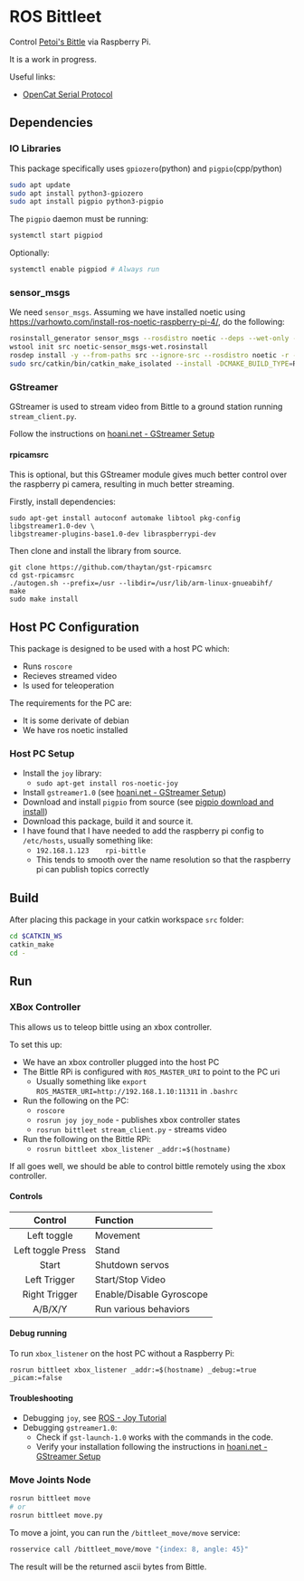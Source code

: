 # ROS Bittleet

Control [Petoi's Bittle](https://www.petoi.com/bittle) via Raspberry Pi. 

It is a work in progress. 

Useful links:
* [OpenCat Serial Protocol](https://bittle.petoi.com/4-configuration#4-3-arduino-ide-as-an-interface)

## Dependencies

### IO Libraries

This package specifically uses `gpiozero`(python) and `pigpio`(cpp/python)

```sh
sudo apt update
sudo apt install python3-gpiozero
sudo apt install pigpio python3-pigpio
```

The `pigpio` daemon must be running:

```sh
systemctl start pigpiod
```

Optionally:
```sh
systemctl enable pigpiod # Always run
```

### sensor_msgs

We need `sensor_msgs`. Assuming we have installed noetic using https://varhowto.com/install-ros-noetic-raspberry-pi-4/, do the following:
```sh
rosinstall_generator sensor_msgs --rosdistro noetic --deps --wet-only --tar > indigo-sensor_msgs-wet.rosinstall
wstool init src noetic-sensor_msgs-wet.rosinstall
rosdep install -y --from-paths src --ignore-src --rosdistro noetic -r --os=debian:buster
sudo src/catkin/bin/catkin_make_isolated --install -DCMAKE_BUILD_TYPE=Release --install-space /opt/ros/noetic -j1 -DPYTHON_EXECUTABLE=/usr/bin/python3
```

### GStreamer

GStreamer is used to stream video from Bittle to a ground station running `stream_client.py`. 

Follow the instructions on [hoani.net - GStreamer Setup](https://hoani.net/posts/guides/2021-10-21-gstreamerSetup/)

#### rpicamsrc

This is optional, but this GStreamer module gives much better control over the raspberry pi camera, resulting in much better streaming.

Firstly, install dependencies:
```
sudo apt-get install autoconf automake libtool pkg-config libgstreamer1.0-dev \
libgstreamer-plugins-base1.0-dev libraspberrypi-dev
```

Then clone and install the library from source.
```
git clone https://github.com/thaytan/gst-rpicamsrc
cd gst-rpicamsrc
./autogen.sh --prefix=/usr --libdir=/usr/lib/arm-linux-gnueabihf/
make
sudo make install
```

## Host PC Configuration

This package is designed to be used with a host PC which:
* Runs `roscore`
* Recieves streamed video
* Is used for teleoperation

The requirements for the PC are:
* It is some derivate of debian
* We have ros noetic installed

### Host PC Setup

* Install the `joy` library:
    * `sudo apt-get install ros-noetic-joy`
* Install `gstreamer1.0` (see [hoani.net - GStreamer Setup](https://hoani.net/posts/guides/2021-10-21-gstreamerSetup/))
* Download and install `pigpio` from source (see [pigpio download and install](http://abyz.me.uk/rpi/pigpio/download.html))
* Download this package, build it and source it.
* I have found that I have needed to add the raspberry pi config to `/etc/hosts`, usually something like:
    * `192.168.1.123	rpi-bittle`
    * This tends to smooth over the name resolution so that the raspberry pi can publish topics correctly

## Build 

After placing this package in your catkin workspace `src` folder:

```sh
cd $CATKIN_WS
catkin_make
cd -
```

## Run

### XBox Controller

This allows us to teleop bittle using an xbox controller.

To set this up:
* We have an xbox controller plugged into the host PC
* The Bittle RPi is configured with `ROS_MASTER_URI` to point to the PC uri
    * Usually something like `export ROS_MASTER_URI=http://192.168.1.10:11311` in `.bashrc`
* Run the following on the PC:
    * `roscore`
    * `rosrun joy joy_node` - publishes xbox controller states
    * `rosrun bittleet stream_client.py` - streams video
* Run the following on the Bittle RPi:
    * `rosrun bittleet xbox_listener _addr:=$(hostname)`

If all goes well, we should be able to control bittle remotely using the xbox controller.

#### Controls

| Control | Function |
|:-------:|:---------|
| Left toggle | Movement |
| Left toggle Press | Stand |
| Start | Shutdown servos |
| Left Trigger | Start/Stop Video |
| Right Trigger | Enable/Disable Gyroscope |
| A/B/X/Y       | Run various behaviors |

#### Debug running

To run `xbox_listener` on the host PC without a Raspberry Pi:
```
rosrun bittleet xbox_listener _addr:=$(hostname) _debug:=true _picam:=false
```

#### Troubleshooting

* Debugging `joy`, see [ROS - Joy Tutorial](http://wiki.ros.org/joy/Tutorials/ConfiguringALinuxJoystick)
* Debugging `gstreamer1.0`:
    * Check if `gst-launch-1.0` works with the commands in the code.
    * Verify your installation following the instructions in [hoani.net - GStreamer Setup](https://hoani.net/posts/guides/2021-10-21-gstreamerSetup/)

### Move Joints Node

```sh
rosrun bittleet move
# or
rosrun bittleet move.py
```

To move a joint, you can run the `/bittleet_move/move` service:

```sh
rosservice call /bittleet_move/move "{index: 8, angle: 45}" 
```
The result will be the returned ascii bytes from Bittle.

